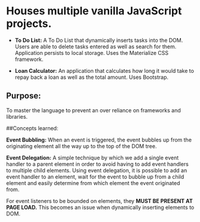 # **Houses multiple vanilla JavaScript projects.**

- **To Do List:** A To Do List that dynamically inserts tasks into the DOM. Users are able to delete tasks entered as well as search for          them. Application persists to local storage. Uses the Materialize CSS framework.

- **Loan Calculator:** An application that calculates how long it would take to repay back a loan as well as the total amount. Uses Bootstrap.

## Purpose:

To master the language to prevent an over reliance on frameworks and libraries.

##Concepts learned:

**Event Bubbling:** When an event is  triggered, the event bubbles up from the originating element all the way up to the top of the DOM tree.

**Event Delegation:** A simple technique by which we add a single event handler to a parent element in order to avoid having to add event handlers to multiple child elements.  Using event delegation, it is possible to add an event handler to an element, wait for the event to bubble up from a child element and easily determine from which element the event originated from.

For event listeners to be bounded on elements, they **MUST BE PRESENT AT PAGE LOAD.** This becomes an issue when dynamically inserting elements to DOM.
